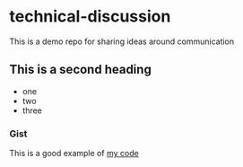 # technical-discussion
This is a demo repo for sharing ideas around communication

## This is a second heading

* one
* two
* three

### Gist

This is a good example of [my code](https://gist.github.com/SeungJeWoo/d12aa5ab3531c44fabfb82cd1f2673fe)
